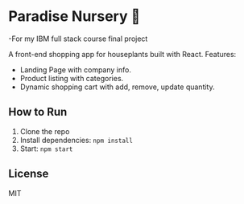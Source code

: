 # Paradise Nursery 🌿
-For my IBM full stack course final project

A front-end shopping app for houseplants built with React. Features:
- Landing Page with company info.
- Product listing with categories.
- Dynamic shopping cart with add, remove, update quantity.

## How to Run

1. Clone the repo
2. Install dependencies: `npm install`
3. Start: `npm start`

## License
MIT

